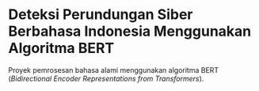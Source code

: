 # Deteksi Perundungan Siber Berbahasa Indonesia Menggunakan Algoritma BERT

Proyek pemrosesan bahasa alami menggunakan algoritma BERT (*Bidirectional Encoder Representations from Transformers*).
